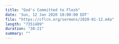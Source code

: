 ```yaml
---
title: "God's Committed to Flesh"
date: 'Sun, 12 Jan 2020 10:00:00 EDT'
file: "https://cflcn.org/sermons/2020-01-12.m4a"
length: "7351409"
duration: "30:21"
summary: ""
---
```

